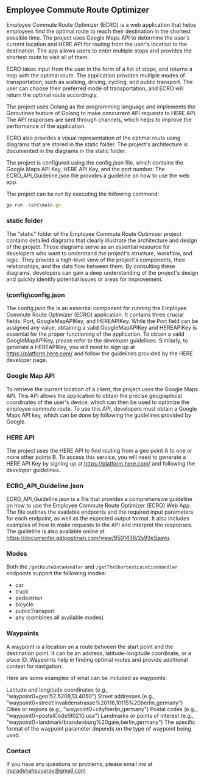 ## Employee Commute Route Optimizer

Employee Commute Route Optimizer (ECRO) is a web application that helps employees find the optimal route to reach their destination in the shortest possible time. The project uses Google Maps API to determine the user's current location and HERE API for routing from the user's location to the destination. The app allows users to enter multiple stops and provides the shortest route to visit all of them.

ECRO takes input from the user in the form of a list of stops, and returns a map with the optimal route. The application provides multiple modes of transportation, such as walking, driving, cycling, and public transport. The user can choose their preferred mode of transportation, and ECRO will return the optimal route accordingly.

The project uses Golang as the programming language and implements the Goroutines feature of Golang to make concurrent API requests to HERE API. The API responses are sent through channels, which helps to improve the performance of the application.

ECRO also provides a visual representation of the optimal route using diagrams that are stored in the static folder. The project's architecture is documented in the diagrams in the static folder.

The project is configured using the config.json file, which contains the Google Maps API Key, HERE API Key, and the port number. The ECRO_API_Guideline.json file provides a guideline on how to use the web app. 

The project can be run by executing the following command:

```javascript
go run .\src\main.go
```

### static folder

The "static" folder of the Employee Commute Route Optimizer project contains detailed diagrams that clearly illustrate the architecture and design of the project. These diagrams serve as an essential resource for developers who want to understand the project's structure, workflow, and logic. They provide a high-level view of the project's components, their relationships, and the data flow between them. By consulting these diagrams, developers can gain a deep understanding of the project's design and quickly identify potential issues or areas for improvement.

### \config\config.json

The config.json file is an essential component for running the Employee Commute Route Optimizer (ECRO) application. It contains three crucial fields: Port, GoogleMapAPIKey, and HEREAPIKey. While the Port field can be assigned any value, obtaining a valid GoogleMapAPIKey and HEREAPIKey is essential for the proper functioning of the application. To obtain a valid GoogleMapAPIKey, please refer to the developer guidelines. Similarly, to generate a HEREAPIKey, you will need to sign up at https://platform.here.com/ and follow the guidelines provided by the HERE developer page.

### Google Map API 

To retrieve the current location of a client, the project uses the Google Maps API. This API allows the application to obtain the precise geographical coordinates of the user's device, which can then be used to optimize the employee commute route. To use this API, developers must obtain a Google Maps API key, which can be done by following the guidelines provided by Google.

### HERE API

The project uses the HERE API to find routing from a geo point A to one or more other points B. To access this service, you will need to generate a HERE API Key by signing up at https://platform.here.com/ and following the developer guidelines.

### ECRO_API_Guideline.json

ECRO_API_Guideline.json is a file that provides a comprehensive guideline on how to use the Employee Commute Route Optimizer (ECRO) Web App. The file outlines the available endpoints and the required input parameters for each endpoint, as well as the expected output format. It also includes examples of how to make requests to the API and interpret the responses. The guideline is also available online at https://documenter.getpostman.com/view/9501436/2s93eSaavu.

### Modes

Both the `/getRouteDataHandler` and `/getTheShortestLocationHandler` endpoints support the following modes:

- car
- truck
- pedestrian
- bicycle
- publicTransport
- any (combines all available modes)

### Waypoints

A waypoint is a location on a route between the start point and the destination point. It can be an address, latitude-longitude coordinate, or a place ID. Waypoints help in finding optimal routes and provide additional context for navigation.

Here are some examples of what can be included as waypoints:

Latitude and longitude coordinates (e.g., "waypoint0=geo!52.5208,13.4050")
Street addresses (e.g., "waypoint0=street!invalidenstrasse%20116,10115%20berlin,germany")
Cities or regions (e.g., "waypoint0=city!berlin,germany")
Postal codes (e.g., "waypoint0=postalCode!90210,usa")
Landmarks or points of interest (e.g., "waypoint0=landmark!brandenburg%20gate,berlin,germany")
The specific format of the waypoint parameter depends on the type of waypoint being used.

### Contact

If you have any questions or problems, please email me at muradshahsuvarov@gmail.com
